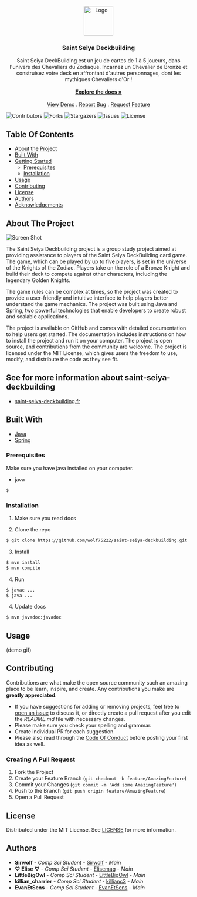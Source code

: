 <br/>
<p align="center">
  <a href="https://github.com/wolf75222/saint-seiya-deckbuilding">
    <img src="https://des-heros.fr/img/cms/Saint%20Seiya/SEIYA%20LOGO%20International.png" alt="Logo" width="80" height="80">
  </a>

  <h3 align="center">Saint Seiya Deckbuilding</h3>

  <p align="center">
    Saint Seiya DeckBuilding est un jeu de cartes de 1 à 5 joueurs, dans l'univers des Chevaliers du Zodiaque.
Incarnez un Chevalier de Bronze et construisez votre deck en affrontant d'autres personnages, dont les mythiques Chevaliers d'Or !
    <br/>
    <br/>
    <a href="https://wolf75222.github.io/saint-seiya-deckbuilding/index-all.html"><strong>Explore the docs »</strong></a>
    <br/>
    <br/>
    <a href="https://github.com/wolf75222/saint-seiya-deckbuilding">View Demo</a>
    .
    <a href="https://github.com/wolf75222/saint-seiya-deckbuilding/issues">Report Bug</a>
    .
    <a href="https://github.com/wolf75222/saint-seiya-deckbuilding/issues">Request Feature</a>
  </p>
</p>

![Contributors](https://img.shields.io/github/contributors/wolf75222/saint-seiya-deckbuilding?color=dark-green) ![Forks](https://img.shields.io/github/forks/wolf75222/saint-seiya-deckbuilding?style=social) ![Stargazers](https://img.shields.io/github/stars/wolf75222/saint-seiya-deckbuilding?style=social) ![Issues](https://img.shields.io/github/issues/wolf75222/saint-seiya-deckbuilding) ![License](https://img.shields.io/github/license/wolf75222/saint-seiya-deckbuilding) 

## Table Of Contents

* [About the Project](#about-the-project)
* [Built With](#built-with)
* [Getting Started](#getting-started)
  * [Prerequisites](#prerequisites)
  * [Installation](#installation)
* [Usage](#usage)
* [Contributing](#contributing)
* [License](#license)
* [Authors](#authors)
* [Acknowledgements](#acknowledgements)

## About The Project

![Screen Shot](https://img.dungeondice.it/30012-large_default/saint-seiya-i-cavalieri-dello-zodiaco-deckbuilding-game.jpg)

The Saint Seiya Deckbuilding project is a group study project aimed at providing assistance to players of the Saint Seiya DeckBuilding card game. The game, which can be played by up to five players, is set in the universe of the Knights of the Zodiac. Players take on the role of a Bronze Knight and build their deck to compete against other characters, including the legendary Golden Knights.

The game rules can be complex at times, so the project was created to provide a user-friendly and intuitive interface to help players better understand the game mechanics. The project was built using Java and Spring, two powerful technologies that enable developers to create robust and scalable applications.

The project is available on GitHub and comes with detailed documentation to help users get started. The documentation includes instructions on how to install the project and run it on your computer. The project is open source, and contributions from the community are welcome. The project is licensed under the MIT License, which gives users the freedom to use, modify, and distribute the code as they see fit.

## See for more information about saint-seiya-deckbuilding

* [saint-seiya-deckbuilding.fr](https://saint-seiya-deckbuilding.fr)

## Built With

* [Java](https://www.java.com/fr/)
* [Spring](https://spring.io/)


### Prerequisites

Make sure you have java installed on your computer. 

* java

```sh
$
```

### Installation

1. Make sure you read docs

2. Clone the repo

```sh
$ git clone https://github.com/wolf75222/saint-seiya-deckbuilding.git
```

3. Install 

```sh
$ mvn install
$ mvn compile
```

4. Run

```sh
$ javac ...
$ java ...
```
4. Update docs

```sh
$ mvn javadoc:javadoc
```

## Usage

(demo gif)

## Contributing

Contributions are what make the open source community such an amazing place to be learn, inspire, and create. Any contributions you make are **greatly appreciated**.
* If you have suggestions for adding or removing projects, feel free to [open an issue](https://github.com/wolf75222/saint-seiya-deckbuilding/issues/new) to discuss it, or directly create a pull request after you edit the *README.md* file with necessary changes.
* Please make sure you check your spelling and grammar.
* Create individual PR for each suggestion.
* Please also read through the [Code Of Conduct](https://github.com/wolf75222/saint-seiya-deckbuilding/blob/main/CODE_OF_CONDUCT.md) before posting your first idea as well.

### Creating A Pull Request

1. Fork the Project
2. Create your Feature Branch (`git checkout -b feature/AmazingFeature`)
3. Commit your Changes (`git commit -m 'Add some AmazingFeature'`)
4. Push to the Branch (`git push origin feature/AmazingFeature`)
5. Open a Pull Request

## License

Distributed under the MIT License. See [LICENSE](https://github.com/wolf75222/saint-seiya-deckbuilding/blob/main/LICENSE.md) for more information.

## Authors

* **Sirwolf** - *Comp Sci Student* - [Sirwolf](https://github.com/wolf75222) - *Main*
* **♡ Elise ♡** - *Comp Sci Student* - [Elisemag](https://github.com/elisemag) - *Main*
* **LittleBigOwl** - *Comp Sci Student* - [LittleBigOwl](https://github.com/LittleBigOwI) - *Main*
* **killian_charrier** - *Comp Sci Student* - [killianc3](https://github.com/killianc3) - *Main*
* **EvanEtSens** - *Comp Sci Student* - [EvanEtSens](https://github.com/EvanEtSens) - *Main*

